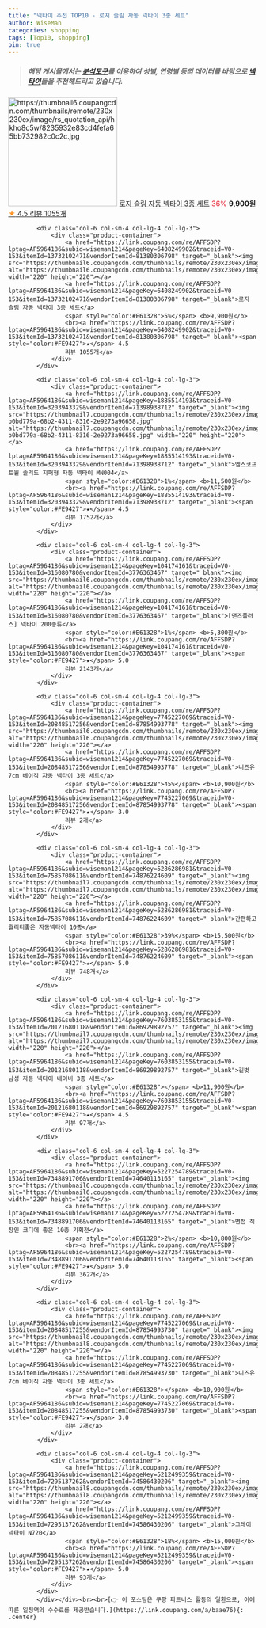 ```yaml
---
title: "넥타이 추천 TOP10 - 로지 슬림 자동 넥타이 3종 세트"
author: WiseMan
categories: shopping
tags: [Top10, shopping]
pin: true
---
```


> ##### 해당 게시물에서는 [**분석도구**](https://itemscout.io/)를 이용하여 **성별**, **연령별** 등의 데이터를 바탕으로 [**넥타이**](https://link.coupang.com/a/baae76)들을 추천해드리고 있습니다.
<div class="container"><div class="row">
            <div class="col-6 col-sm-4 col-lg-4 col-lg-3">
                <div class="product-container">
                    <a href="https://link.coupang.com/re/AFFSDP?lptag=AF5964186&subid=wiseman1214&pageKey=6408249902&traceid=V0-153&itemId=13732102471&vendorItemId=81380306798" target="_blank"><img src="https://thumbnail6.coupangcdn.com/thumbnails/remote/230x230ex/image/rs_quotation_api/hkho8c5w/8235932e83cd4fefa65bb732982c0c2c.jpg" alt="https://thumbnail6.coupangcdn.com/thumbnails/remote/230x230ex/image/rs_quotation_api/hkho8c5w/8235932e83cd4fefa65bb732982c0c2c.jpg" width="220" height="220"></a>
                    <a href="https://link.coupang.com/re/AFFSDP?lptag=AF5964186&subid=wiseman1214&pageKey=6408249902&traceid=V0-153&itemId=13732102471&vendorItemId=81380306798" target="_blank">로지 슬림 자동 넥타이 3종 세트</a>
                    <span style="color:#E61328">36%</span> <b>9,900원</b>
                    <br><a href="https://link.coupang.com/re/AFFSDP?lptag=AF5964186&subid=wiseman1214&pageKey=6408249902&traceid=V0-153&itemId=13732102471&vendorItemId=81380306798" target="_blank"><span style="color:#FE9427">★</span> 4.5
                    리뷰 1055개</a>
                </div>
            </div>
            
            <div class="col-6 col-sm-4 col-lg-4 col-lg-3">
                <div class="product-container">
                    <a href="https://link.coupang.com/re/AFFSDP?lptag=AF5964186&subid=wiseman1214&pageKey=6408249902&traceid=V0-153&itemId=13732102471&vendorItemId=81380306798" target="_blank"><img src="https://thumbnail6.coupangcdn.com/thumbnails/remote/230x230ex/image/rs_quotation_api/hkho8c5w/8235932e83cd4fefa65bb732982c0c2c.jpg" alt="https://thumbnail6.coupangcdn.com/thumbnails/remote/230x230ex/image/rs_quotation_api/hkho8c5w/8235932e83cd4fefa65bb732982c0c2c.jpg" width="220" height="220"></a>
                    <a href="https://link.coupang.com/re/AFFSDP?lptag=AF5964186&subid=wiseman1214&pageKey=6408249902&traceid=V0-153&itemId=13732102471&vendorItemId=81380306798" target="_blank">로지 슬림 자동 넥타이 3종 세트</a>
                    <span style="color:#E61328">5%</span> <b>9,900원</b>
                    <br><a href="https://link.coupang.com/re/AFFSDP?lptag=AF5964186&subid=wiseman1214&pageKey=6408249902&traceid=V0-153&itemId=13732102471&vendorItemId=81380306798" target="_blank"><span style="color:#FE9427">★</span> 4.5
                    리뷰 1055개</a>
                </div>
            </div>
            
            <div class="col-6 col-sm-4 col-lg-4 col-lg-3">
                <div class="product-container">
                    <a href="https://link.coupang.com/re/AFFSDP?lptag=AF5964186&subid=wiseman1214&pageKey=1885514193&traceid=V0-153&itemId=3203943329&vendorItemId=71398938712" target="_blank"><img src="https://thumbnail7.coupangcdn.com/thumbnails/remote/230x230ex/image/retail/images/3646375770216050-b0bd779a-68b2-4311-8316-2e9273a96658.jpg" alt="https://thumbnail7.coupangcdn.com/thumbnails/remote/230x230ex/image/retail/images/3646375770216050-b0bd779a-68b2-4311-8316-2e9273a96658.jpg" width="220" height="220"></a>
                    <a href="https://link.coupang.com/re/AFFSDP?lptag=AF5964186&subid=wiseman1214&pageKey=1885514193&traceid=V0-153&itemId=3203943329&vendorItemId=71398938712" target="_blank">엠스코프 트윌 솔리드 지퍼형 자동 넥타이 MN004</a>
                    <span style="color:#E61328">1%</span> <b>11,500원</b>
                    <br><a href="https://link.coupang.com/re/AFFSDP?lptag=AF5964186&subid=wiseman1214&pageKey=1885514193&traceid=V0-153&itemId=3203943329&vendorItemId=71398938712" target="_blank"><span style="color:#FE9427">★</span> 4.5
                    리뷰 1752개</a>
                </div>
            </div>
            
            <div class="col-6 col-sm-4 col-lg-4 col-lg-3">
                <div class="product-container">
                    <a href="https://link.coupang.com/re/AFFSDP?lptag=AF5964186&subid=wiseman1214&pageKey=104174161&traceid=V0-153&itemId=316080780&vendorItemId=3776363467" target="_blank"><img src="https://thumbnail6.coupangcdn.com/thumbnails/remote/230x230ex/image/vendor_inventory/83f7/81b56eb7b0879bf420d12ef9fa5ee2fba77e7b82e9c0853c7abfccbf34e3.jpg" alt="https://thumbnail6.coupangcdn.com/thumbnails/remote/230x230ex/image/vendor_inventory/83f7/81b56eb7b0879bf420d12ef9fa5ee2fba77e7b82e9c0853c7abfccbf34e3.jpg" width="220" height="220"></a>
                    <a href="https://link.coupang.com/re/AFFSDP?lptag=AF5964186&subid=wiseman1214&pageKey=104174161&traceid=V0-153&itemId=316080780&vendorItemId=3776363467" target="_blank">[맨즈플러스] 넥타이 200종류</a>
                    <span style="color:#E61328">1%</span> <b>5,300원</b>
                    <br><a href="https://link.coupang.com/re/AFFSDP?lptag=AF5964186&subid=wiseman1214&pageKey=104174161&traceid=V0-153&itemId=316080780&vendorItemId=3776363467" target="_blank"><span style="color:#FE9427">★</span> 5.0
                    리뷰 2143개</a>
                </div>
            </div>
            
            <div class="col-6 col-sm-4 col-lg-4 col-lg-3">
                <div class="product-container">
                    <a href="https://link.coupang.com/re/AFFSDP?lptag=AF5964186&subid=wiseman1214&pageKey=7745227069&traceid=V0-153&itemId=20848517256&vendorItemId=87854993778" target="_blank"><img src="https://thumbnail6.coupangcdn.com/thumbnails/remote/230x230ex/image/vendor_inventory/de94/32b216fbc284d9525f0c7494635e175bd17cfb316d5a8d44d0970226a8ba.png" alt="https://thumbnail6.coupangcdn.com/thumbnails/remote/230x230ex/image/vendor_inventory/de94/32b216fbc284d9525f0c7494635e175bd17cfb316d5a8d44d0970226a8ba.png" width="220" height="220"></a>
                    <a href="https://link.coupang.com/re/AFFSDP?lptag=AF5964186&subid=wiseman1214&pageKey=7745227069&traceid=V0-153&itemId=20848517256&vendorItemId=87854993778" target="_blank">니즈유 7cm 베이직 자동 넥타이 3종 세트</a>
                    <span style="color:#E61328">45%</span> <b>10,900원</b>
                    <br><a href="https://link.coupang.com/re/AFFSDP?lptag=AF5964186&subid=wiseman1214&pageKey=7745227069&traceid=V0-153&itemId=20848517256&vendorItemId=87854993778" target="_blank"><span style="color:#FE9427">★</span> 3.0
                    리뷰 2개</a>
                </div>
            </div>
            
            <div class="col-6 col-sm-4 col-lg-4 col-lg-3">
                <div class="product-container">
                    <a href="https://link.coupang.com/re/AFFSDP?lptag=AF5964186&subid=wiseman1214&pageKey=5286286981&traceid=V0-153&itemId=7585708611&vendorItemId=74876224609" target="_blank"><img src="https://thumbnail7.coupangcdn.com/thumbnails/remote/230x230ex/image/vendor_inventory/b623/0a64bc6da14f5f783af3201a18b075799de8f33ccea330f9404e1c7203e8.jpg" alt="https://thumbnail7.coupangcdn.com/thumbnails/remote/230x230ex/image/vendor_inventory/b623/0a64bc6da14f5f783af3201a18b075799de8f33ccea330f9404e1c7203e8.jpg" width="220" height="220"></a>
                    <a href="https://link.coupang.com/re/AFFSDP?lptag=AF5964186&subid=wiseman1214&pageKey=5286286981&traceid=V0-153&itemId=7585708611&vendorItemId=74876224609" target="_blank">간편하고 퀄리티좋은 자동넥타이 10종</a>
                    <span style="color:#E61328">39%</span> <b>15,500원</b>
                    <br><a href="https://link.coupang.com/re/AFFSDP?lptag=AF5964186&subid=wiseman1214&pageKey=5286286981&traceid=V0-153&itemId=7585708611&vendorItemId=74876224609" target="_blank"><span style="color:#FE9427">★</span> 5.0
                    리뷰 748개</a>
                </div>
            </div>
            
            <div class="col-6 col-sm-4 col-lg-4 col-lg-3">
                <div class="product-container">
                    <a href="https://link.coupang.com/re/AFFSDP?lptag=AF5964186&subid=wiseman1214&pageKey=7603853155&traceid=V0-153&itemId=20121680118&vendorItemId=86929892757" target="_blank"><img src="https://thumbnail7.coupangcdn.com/thumbnails/remote/230x230ex/image/vendor_inventory/2147/f4d92bf63a25353d2c73cfc34cf7924b15c03ab1ac49ac765491ccef646f.jpg" alt="https://thumbnail7.coupangcdn.com/thumbnails/remote/230x230ex/image/vendor_inventory/2147/f4d92bf63a25353d2c73cfc34cf7924b15c03ab1ac49ac765491ccef646f.jpg" width="220" height="220"></a>
                    <a href="https://link.coupang.com/re/AFFSDP?lptag=AF5964186&subid=wiseman1214&pageKey=7603853155&traceid=V0-153&itemId=20121680118&vendorItemId=86929892757" target="_blank">길벗 남성 자동 넥타이 네이비 3종 세트</a>
                    <span style="color:#E61328"></span> <b>11,900원</b>
                    <br><a href="https://link.coupang.com/re/AFFSDP?lptag=AF5964186&subid=wiseman1214&pageKey=7603853155&traceid=V0-153&itemId=20121680118&vendorItemId=86929892757" target="_blank"><span style="color:#FE9427">★</span> 4.5
                    리뷰 97개</a>
                </div>
            </div>
            
            <div class="col-6 col-sm-4 col-lg-4 col-lg-3">
                <div class="product-container">
                    <a href="https://link.coupang.com/re/AFFSDP?lptag=AF5964186&subid=wiseman1214&pageKey=5227254789&traceid=V0-153&itemId=7348891706&vendorItemId=74640113165" target="_blank"><img src="https://thumbnail6.coupangcdn.com/thumbnails/remote/230x230ex/image/vendor_inventory/4ead/4ca4e01434b806bf97c6fbd9a04d26b88397d1cdcef589eebf086530ada7.jpg" alt="https://thumbnail6.coupangcdn.com/thumbnails/remote/230x230ex/image/vendor_inventory/4ead/4ca4e01434b806bf97c6fbd9a04d26b88397d1cdcef589eebf086530ada7.jpg" width="220" height="220"></a>
                    <a href="https://link.coupang.com/re/AFFSDP?lptag=AF5964186&subid=wiseman1214&pageKey=5227254789&traceid=V0-153&itemId=7348891706&vendorItemId=74640113165" target="_blank">면접 직장인 코디에 좋은 10종 기획전</a>
                    <span style="color:#E61328">2%</span> <b>10,800원</b>
                    <br><a href="https://link.coupang.com/re/AFFSDP?lptag=AF5964186&subid=wiseman1214&pageKey=5227254789&traceid=V0-153&itemId=7348891706&vendorItemId=74640113165" target="_blank"><span style="color:#FE9427">★</span> 5.0
                    리뷰 362개</a>
                </div>
            </div>
            
            <div class="col-6 col-sm-4 col-lg-4 col-lg-3">
                <div class="product-container">
                    <a href="https://link.coupang.com/re/AFFSDP?lptag=AF5964186&subid=wiseman1214&pageKey=7745227069&traceid=V0-153&itemId=20848517255&vendorItemId=87854993730" target="_blank"><img src="https://thumbnail8.coupangcdn.com/thumbnails/remote/230x230ex/image/vendor_inventory/d755/2e615ba61b2f126f9da0b68116176bbcf6fea36092f526ee99b525def71c.png" alt="https://thumbnail8.coupangcdn.com/thumbnails/remote/230x230ex/image/vendor_inventory/d755/2e615ba61b2f126f9da0b68116176bbcf6fea36092f526ee99b525def71c.png" width="220" height="220"></a>
                    <a href="https://link.coupang.com/re/AFFSDP?lptag=AF5964186&subid=wiseman1214&pageKey=7745227069&traceid=V0-153&itemId=20848517255&vendorItemId=87854993730" target="_blank">니즈유 7cm 베이직 자동 넥타이 3종 세트</a>
                    <span style="color:#E61328"></span> <b>10,900원</b>
                    <br><a href="https://link.coupang.com/re/AFFSDP?lptag=AF5964186&subid=wiseman1214&pageKey=7745227069&traceid=V0-153&itemId=20848517255&vendorItemId=87854993730" target="_blank"><span style="color:#FE9427">★</span> 3.0
                    리뷰 2개</a>
                </div>
            </div>
            
            <div class="col-6 col-sm-4 col-lg-4 col-lg-3">
                <div class="product-container">
                    <a href="https://link.coupang.com/re/AFFSDP?lptag=AF5964186&subid=wiseman1214&pageKey=5212499359&traceid=V0-153&itemId=7295137262&vendorItemId=74586430206" target="_blank"><img src="https://thumbnail8.coupangcdn.com/thumbnails/remote/230x230ex/image/vendor_inventory/1c2a/f653698276a6c8c369bef5b22dc3626283e012703e23f178280da73164bd.jpg" alt="https://thumbnail8.coupangcdn.com/thumbnails/remote/230x230ex/image/vendor_inventory/1c2a/f653698276a6c8c369bef5b22dc3626283e012703e23f178280da73164bd.jpg" width="220" height="220"></a>
                    <a href="https://link.coupang.com/re/AFFSDP?lptag=AF5964186&subid=wiseman1214&pageKey=5212499359&traceid=V0-153&itemId=7295137262&vendorItemId=74586430206" target="_blank">그레이 넥타이 N720</a>
                    <span style="color:#E61328">18%</span> <b>15,000원</b>
                    <br><a href="https://link.coupang.com/re/AFFSDP?lptag=AF5964186&subid=wiseman1214&pageKey=5212499359&traceid=V0-153&itemId=7295137262&vendorItemId=74586430206" target="_blank"><span style="color:#FE9427">★</span> 5.0
                    리뷰 93개</a>
                </div>
            </div>
            </div></div><br><br>[👉 이 포스팅은 쿠팡 파트너스 활동의 일환으로, 이에 따른 일정액의 수수료를 제공받습니다.](https://link.coupang.com/a/baae76){: .center}